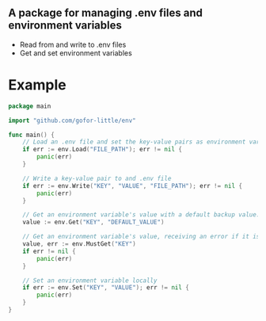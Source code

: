 ## A package for managing .env files and environment variables
* Read from and write to .env files
* Get and set environment variables

# Example
```go
package main

import "github.com/gofor-little/env"

func main() {
	// Load an .env file and set the key-value pairs as environment variables.
	if err := env.Load("FILE_PATH"); err != nil {
		panic(err)
	}

	// Write a key-value pair to and .env file
	if err := env.Write("KEY", "VALUE", "FILE_PATH"); err != nil {
		panic(err)
	}

	// Get an environment variable's value with a default backup value.
	value := env.Get("KEY", "DEFAULT_VALUE")

	// Get an environment variable's value, receiving an error if it is not set or is empty.
	value, err := env.MustGet("KEY")
	if err != nil {
		panic(err)
	}

	// Set an environment variable locally
	if err := env.Set("KEY", "VALUE"); err != nil {
		panic(err)
	}
}
```